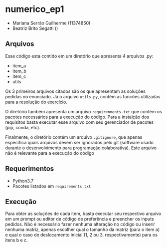 # numerico_ep1
 - Mariana Serrão Guilherme (11374850)
 - Beatriz Brito Segatti ()

## Arquivos

Esse código esta contido em um diretório que apresenta 4 arquivos .py:
 - item_a
 - item_b
 - item_c
 - utils

Os 3 primeiros arquivos citados são os que apresentam as soluções pedidas no enunciado. Já o arquivo `utils.py`, contém as funcões utilizadas para a resolução do exercício.

O diretório também apresenta um arquivo `requirenments.txt` que contém os pacotes necessários para a execução do código. Para a instalção dos requisitos basta executar esse arquivo com seu gerenciador de pacotes (pip, conda, etc).

Finalmente, o diretório contém um arquivo `.gitignore`, que apenas especifica quais arquivos devem ser ignorados pelo git (software usado durante o desenvolvimento para programação colaborativa). Este arquivo não é relevante para a execução do código

## Requerimentos

- Python3.7
- Pacotes listados em `requirements.txt`

## Execução

Para obter as soluções de cada item, basta executar seu respectivo arquivo em um prompt ou editor de código de preferência e preencher os inputs pedidos. Não é necessário fazer nenhuma alteração no código ou inserir nenhuma matriz, apenas escolher qual o tamanho da matriz (para o item a) e qual o caso de deslocamento inicial (1, 2 ou 3, respectivamente) para os itens b e c.